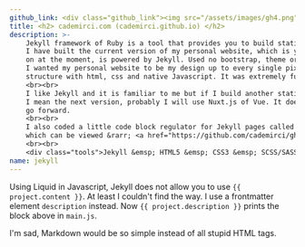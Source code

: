 ```yaml
---
github_link: <div class="github_link"><img src="/assets/images/gh4.png"><a href="https://github.com/cademirci/cademirci.github.io" target="_blank">Inspect on GitHub</a></div>
title: <h2> cademirci.com (cademirci.github.io) </h2>
description: >-    
    Jekyll framework of Ruby is a tool that provides you to build static web pages.
    I have built the current version of my personal website, which is you are reading
    on at the moment, is powered by Jekyll. Used no bootstrap, theme or ready-to-use template.
    I wanted my personal website to be my design up to every single pixel. Just Jekyll
    structure with html, css and native Javascript. It was extremely fun.
    <br><br>
    I like Jekyll and it is familiar to me but if I build another static site for myself,
    I mean the next version, probably I will use Nuxt.js of Vue. It does worth to learn to
    go forward.
    <br><br>
    I also coded a little code block regulator for Jekyll pages called "ghost-code.js",
    which can be viewed &rarr; <a href="https://github.com/cademirci/ghost-code">on Github</a>.
    <br><br>
    <div class="tools">Jekyll &emsp; HTML5 &emsp; CSS3 &emsp; SCSS/SASS &emsp; Javascript</div>
name: jekyll
---
```


Using Liquid in Javascript, Jekyll does not allow you to use `{{ project.content }}`. At least I couldn't find the way.
I use a frontmatter element `description` instead. Now `{{ project.description }}` prints the block above in `main.js`.

I'm sad, Markdown would be so simple instead of all stupid HTML tags.
